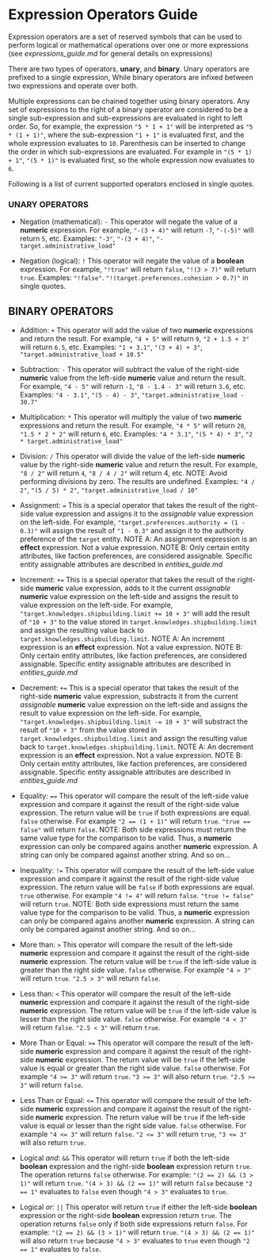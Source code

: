 # Expression Operators Guide

Expression operators are a set of reserved symbols that can be used to perform logical
or mathematical operations over one or more expressions (see *expressions_guide.md*
for general details on expressions)

There are two types of operators, **unary**, and **binary**. Unary operators are prefixed
to a single expression, While binary operators are infixed between two expressions
and operate over both.

Multiple expressions can be chained together using binary operators. Any set of
expressions to the right of a binary operator are considered to be a single sub-expression
and sub-expressions are evaluated in right to left order. So, for example, the expression
`"5 * 1 + 1"` will be interpreted as `"5 * (1 + 1)"`, where the sub-expression `"1 + 1"`
is evaluated first, and the whole expression evaluates to `10`. Parenthesis can be
inserted to change the order in which sub-expressions are evaluated. For example in
`"(5 * 1) + 1"`, `"(5 * 1)"` is evaluated first, so the whole expression now evaluates
to `6`.

Following is a list of current supported operators enclosed in single quotes.

### UNARY OPERATORS

- Negation (mathematical): `-`
  This operator will negate the value of a **numeric** expression. For example, `"-(3 + 4)"`
  will return `-7`, `"-(-5)"` will return `5`, etc.
  Examples: `"-3"`, `"-(3 + 4)"`, `"-target.administrative_load"`

- Negation (logical): `!`
  This operator will negate the value of a **boolean** expression. For example, `"!true"` will
  return `false`, `"!(3 > 7)"` will return `true`.
  Examples: `"!false"`. `"!(target.preferences.cohesion > 0.7)"`
  in single quotes.

## BINARY OPERATORS

- Addition: `+`
  This operator will add the value of two **numeric** expressions and return the result.
  For example, `"4 + 5"` will return `9`, `"2 + 1.5 + 3"` will return `6.5`, etc.
  Examples: `"1 + 3.1"`, `"(3 + 4) + 3"`, `"target.administrative_load + 10.5"`

- Subtraction: `-`
  This operator will subtract the value of the right-side **numeric** value from the
  left-side **numeric** value and return the result. For example, `"4 - 5"` will return
  `-1`, `"8 - 1.4 - 3"` will return `3.6`, etc.
  Examples: `"4 - 3.1"`, `"(5 - 4) - 3"`, `"target.administrative_load - 30.7"`

- Multiplication: `*`
  This operator will multiply the value of two **numeric** expressions and return the
  result.  For example, `"4 * 5"` will return `20`, `"1.5 * 2 * 2"` will return `6`, etc.
  Examples: `"4 * 3.1"`, `"(5 * 4) * 3"`, `"2 * target.administrative_load"`

- Division: `/`
  This operator will divide the value of the left-side **numeric** value by the
  right-side **numeric** value and return the result. For example, `"8 / 2"` will return
  `4`, `"8 / 4 / 2"` will return 4, etc.
  NOTE: Avoid performing divisions by zero. The results are undefined.
  Examples: `"4 / 2"`, `"(5 / 5) * 2"`, `"target.administrative_load / 10"`

- Assignment: `=`
  This is a special operator that takes the result of the right-side value expression
  and assigns it to the *assignable* value expression on the left-side. For example,
  `"target.preferences.authority = (1 - 0.3)"` will assign the result of `"1 - 0.3"`
  and assign it to the authority preference of the `target` entity.
  NOTE A: An assignment expression is an **effect** expression. Not a value expression.
  NOTE B: Only certain entity attributes, like faction preferences, are considered
  assignable. Specific entity assignable attributes are described in *entities_guide.md*

- Increment: `+=`
  This is a special operator that takes the result of the right-side **numeric** value
  expression, adds to it the current *assignable* **numeric** value expression on the
  left-side and assigns the result to value expression on the left-side. For example,
  `"target.knowledges.shipbuilding.limit += 10 + 3"` will add the result of `"10 + 3"`
  to the value stored in `target.knowledges.shipbuilding.limit` and assign the resulting
  value back to `target.knowledges.shipbuilding.limit`.
  NOTE A: An increment expression is an **effect** expression. Not a value expression.
  NOTE B: Only certain entity attributes, like faction preferences, are considered
  assignable. Specific entity assignable attributes are described in *entities_guide.md*

- Decrement: `+=`
  This is a special operator that takes the result of the right-side **numeric** value
  expression, substracts it from the current *assignable* **numeric** value expression on
  the left-side and assigns the result to value expression on the left-side. For example,
  `"target.knowledges.shipbuilding.limit -= 10 + 3"` will substract the result of `"10 + 3"`
  from the value stored in `target.knowledges.shipbuilding.limit` and assign the resulting
  value back to `target.knowledges.shipbuilding.limit`.
  NOTE A: An decrement expression is an **effect** expression. Not a value expression.
  NOTE B: Only certain entity attributes, like faction preferences, are considered
  assignable. Specific entity assignable attributes are described in *entities_guide.md*

- Equality: `==`
  This operator will compare the result of the left-side value expression and compare
  it against the result of the right-side value expression. The return value will
  be `true` if both expressions are equal. `false` otherwise. For example `"2 == (1 + 1)"`
  will return `true`. `"true == false"` will return `false`.
  NOTE: Both side expressions must return the same value type for the comparison
  to be valid. Thus, a **numeric** expression can only be compared agains another **numeric**
  expression. A string can only be compared against another string. And so on...

- Inequality: `!=`
  This operator will compare the result of the left-side value expression and compare
  it against the result of the right-side value expression. The return value will
  be `false` if both expressions are equal. `true` otherwise. For example `"4 != 4"`
  will return `false`. `"true != false"` will return `true`.
  NOTE: Both side expressions must return the same value type for the comparison
  to be valid. Thus, a **numeric** expression can only be compared agains another **numeric**
  expression. A string can only be compared against another string. And so on...

- More than: `>`
  This operator will compare the result of the left-side **numeric** expression and compare
  it against the result of the right-side **numeric** expression. The return value will
  be `true` if the left-side value is greater than the right side value. `false`
  otherwise. For example `"4 > 3"` will return `true`. `"2.5 > 3"` will return `false`.

- Less than: `<`
  This operator will compare the result of the left-side **numeric** expression and compare
  it against the result of the right-side **numeric** expression. The return value will
  be `true` if the left-side value is lesser than the right side value. `false`
  otherwise. For example `"4 < 3"` will return `false`. `"2.5 < 3"` will return `true`.

- More Than or Equal: `>=`
  This operator will compare the result of the left-side **numeric** expression and compare
  it against the result of the right-side **numeric** expression. The return value will
  be `true` if the left-side value is equal or greater than the right side value.
  `false` otherwise. For example `"4 >= 3"` will return `true`. `"3 >= 3"` will also
  return `true`. `"2.5 >= 3"` will return `false`.

- Less Than or Equal: `<=`
  This operator will compare the result of the left-side **numeric** expression and compare
  it against the result of the right-side **numeric** expression. The return value will
  be `true` if the left-side value is equal or lesser than the right side value.
  `false` otherwise. For example `"4 <= 3"` will return `false`. `"2 <= 3"` will return
  `true`, `"3 <= 3"` will also return `true`.

- Logical *and*: `&&`
  This operator will return `true` if both the left-side **boolean** expression and the
  right-side **boolean** expression return `true`. The operation returns `false` otherwise.
  For example: `"(2 == 2) && (3 > 1)"` will return `true`. `"(4 > 3) && (2 == 1)"` will
  return `false` because `"2 == 1"` evaluates to `false` even though `"4 > 3"` evaluates
  to `true`.

- Logical *or*: `||`
  This operator will return `true` if either the left-side **boolean** expression or the
  right-side **boolean** expression return `true`. The operation returns `false` only
  if both side expressions return `false`.
  For example: `"(2 == 2) && (3 > 1)"` will return `true`. `"(4 > 3) && (2 == 1)"` will
  also return `true` because `"4 > 3"` evaluates to `true` even though `"2 == 1"` evaluates
  to `false`.

